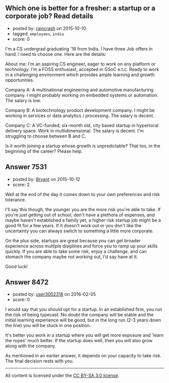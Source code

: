 ## Which one is better for a fresher: a startup or a corporate job? Read details

- posted by: [raincrash](https://stackexchange.com/users/4696709/raincrash) on 2015-10-10
- tagged: `employees`, `india`
- score: 0

I'm a CS undergrad graduating '16 from India. I have three Job offers in hand. I need to choose one. Here are the details:

About me: I'm an aspiring CS engineer, eager to work on any platform or technology. I'm a FOSS enthusiast, accepted in GSoC e.t.c. Ready to work in a challenging environment which provides ample learning and growth opportunities.

Company A: A multinational engineering and automotive manufacturing company. I might probably working on embedded systems or automation. The salary is low.

Company B: A biotechnology product development company. I might be working in services or data analytics / processing. The salary is decent.

Company C: A VC-funded, six-month old, city based startup in hyperlocal delivery space. Work in multidimensional. The salary is decent.
I'm struggling to choose between B and C. 

Is it worth joining a startup whose growth is unpredictable? That too, in the beginning of the career? Please help.


## Answer 7531

- posted by: [Bryant](https://stackexchange.com/users/1836290/bryant) on 2015-10-12
- score: 2

Well at the end of the day it comes down to your own preferences and risk tolerance.

I'll say this though, the younger you are the more risk you're able to take. If you're just getting out of school, don't have a plethora of expenses, and maybe haven't established a family yet, a higher risk startup job might be a good fit for a few years. If it doesn't work out or you don't like the uncertainty you can always switch to something a little more corporate.

On the plus side, startups are great because you can get broader experience across multiple disiplines and force you to ramp up your skills quickly. If you are able to take some risk, enjoy a challenge, and can stomach the company maybe not working out, I'd say have at it.

Good luck!


## Answer 8472

- posted by: [user3002318](https://stackexchange.com/users/3598313/user3002318) on 2016-02-05
- score: 0

I would say that you should opt for a startup. In an established firm, you run the risk of being typecast. No doubt the company will be stable and the initial learning experience will be good, but in the long run (2-3 years down the line) you will be stuck in one position.

It's better you work in a startup where you will get more exposure and 'learn the ropes' much better. If the startup does well, then you will also grow along with the company.

As mentioned in an earlier answer, it depends on your capacity to take risk. The final decision rests with you.  



---

All content is licensed under the [CC BY-SA 3.0 license](https://creativecommons.org/licenses/by-sa/3.0/).
